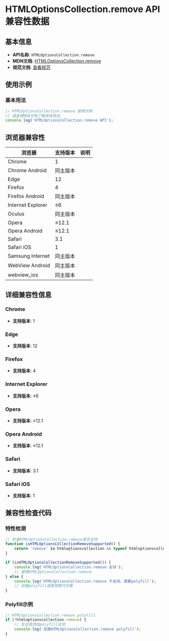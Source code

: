 # HTMLOptionsCollection.remove API 兼容性数据

## 基本信息

- **API名称**: `HTMLOptionsCollection.remove`
- **MDN文档**: [HTMLOptionsCollection.remove](https://developer.mozilla.org/docs/Web/API/HTMLOptionsCollection/remove)
- **规范文档**: [查看规范](https://html.spec.whatwg.org/multipage/common-dom-interfaces.html#dom-htmloptionscollection-remove-dev)

## 使用示例

### 基本用法

```javascript
// HTMLOptionsCollection.remove 使用示例
// 请查阅MDN文档了解具体用法
console.log('HTMLOptionsCollection.remove API');
```

## 浏览器兼容性

| 浏览器 | 支持版本 | 说明 |
|--------|----------|------|
| Chrome | 1 |  |
| Chrome Android | 同主版本 |  |
| Edge | 12 |  |
| Firefox | 4 |  |
| Firefox Android | 同主版本 |  |
| Internet Explorer | ≤6 |  |
| Oculus | 同主版本 |  |
| Opera | ≤12.1 |  |
| Opera Android | ≤12.1 |  |
| Safari | 3.1 |  |
| Safari iOS | 1 |  |
| Samsung Internet | 同主版本 |  |
| WebView Android | 同主版本 |  |
| webview_ios | 同主版本 |  |

## 详细兼容性信息

### Chrome

- **支持版本**: 1

### Edge

- **支持版本**: 12

### Firefox

- **支持版本**: 4

### Internet Explorer

- **支持版本**: ≤6

### Opera

- **支持版本**: ≤12.1

### Opera Android

- **支持版本**: ≤12.1

### Safari

- **支持版本**: 3.1

### Safari iOS

- **支持版本**: 1

## 兼容性检查代码

### 特性检测

```javascript
// 检查HTMLOptionsCollection.remove是否支持
function isHTMLOptionsCollectionRemoveSupported() {
    return 'remove' in htmloptionscollection && typeof htmloptionscollection.remove === 'function';
}

if (isHTMLOptionsCollectionRemoveSupported()) {
    console.log('HTMLOptionsCollection.remove 支持');
    // 使用HTMLOptionsCollection.remove
} else {
    console.log('HTMLOptionsCollection.remove 不支持，需要polyfill');
    // 加载polyfill或使用替代方案
}
```

### Polyfill示例

```javascript
// HTMLOptionsCollection.remove polyfill
if (!htmloptionscollection.remove) {
    // 在这里添加polyfill实现
    console.log('加载HTMLOptionsCollection.remove polyfill');
}
```

